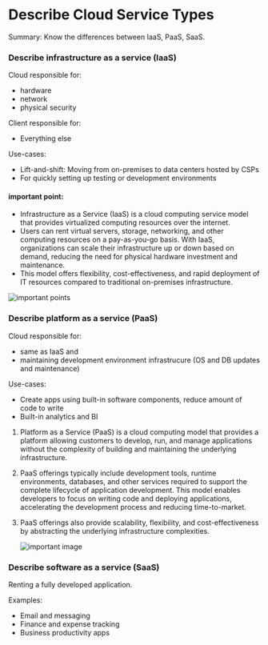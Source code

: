 # Describe Cloud Service Types  

Summary: Know the differences between IaaS, PaaS, SaaS.  

### Describe infrastructure as a service (IaaS)
Cloud responsible for:
- hardware
- network
- physical security

Client responsible for:
- Everything else

Use-cases:
- Lift-and-shift: Moving from on-premises to data centers hosted by CSPs
- For quickly setting up testing or development environments

#### important point:
* Infrastructure as a Service (IaaS) is a cloud computing service model that provides virtualized computing resources over the internet. 
* Users can rent virtual servers, storage, networking, and other computing resources on a pay-as-you-go basis. With IaaS, organizations can scale their infrastructure up or down based on demand, reducing the need for physical hardware investment and maintenance. 
* This model offers flexibility, cost-effectiveness, and rapid deployment of IT resources compared to traditional on-premises infrastructure.

![important points](https://github.com/Pintu764/Microsoft-Azure-fundamental-AZ-900-notes/assets/159055209/02f09c47-0ffd-49be-8ccb-4b210158f179)
  
### Describe platform as a service (PaaS)
Cloud responsible for:
- same as IaaS and
- maintaining development environment infrastrucure (OS and DB updates and maintenance)

Use-cases:
- Create apps using built-in software components, reduce amount of code to write
- Built-in analytics and BI

1. Platform as a Service (PaaS) is a cloud computing model that provides a platform allowing customers to develop, run, and manage applications without the complexity of building and maintaining the underlying infrastructure. 
2. PaaS offerings typically include development tools, runtime environments, databases, and other services required to support the complete lifecycle of application development. This model enables developers to focus on writing code and deploying applications, accelerating the development process and reducing time-to-market.
3. PaaS offerings also provide scalability, flexibility, and cost-effectiveness by abstracting the underlying infrastructure complexities.


   ![important image]()

### Describe software as a service (SaaS)
Renting a fully developed application.

Examples:
- Email and messaging
- Finance and expense tracking
- Business productivity apps
